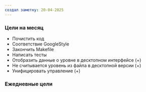 ```yaml
---
создал заметку: 20-04-2025
---
```

### Цели на месяц
- Почистить код
- Соответствие GoogleStyle
- Закончить Makefile
- Написать тесты
- Отобразить данные о уровне в десктопном интерфейсе (+)
- Не считывается уровень из файла в десктопной версии (+)
- Унифицировать управление (+)

### Ежедневные цели
